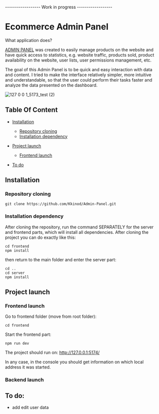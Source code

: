 
------------------ Work in progress ------------------

# Ecommerce Admin Panel

What application does?

<a href="https://adminpanelfrontend.onrender.com">ADMIN PANEL</a> was created to easily manage products on the website and have quick access to statistics, e.g. website traffic, products sold, product availability on the website, user lists, user permissions management, etc.

The goal of this Admin Panel is to be quick and easy interaction with data and content. I tried to make the interface relatively simpler, more intuitive and understandable, so that the user could perform their tasks faster and analyze the data presented on the dashboard.


![127 0 0 1_5173_test (2)](https://github.com/Kkinod/AdminPanel/assets/100312386/debcfbfe-e292-445b-aa95-0f6d648895eb)

## Table Of Content
- [Installation](#installation)
  * [Repository cloning](#repository-cloning)
  * [Installation dependency](#installation-dependency)
- [Project launch](#project-launch)
  * [Frontend launch](#frontend-launch)
 
 - [To do](#toDo)

## Installation

  ### Repository cloning
  ```
  git clone https://github.com/Kkinod/Admin-Panel.git
  ```

### Installation dependency 
After cloning the repository, run the command SEPARATELY for the server and frontend parts, which will install all dependencies.
After cloning the project you can do exactly like this:
```
cd frontend
npm install
```
then return to the main folder and enter the server part:
```
cd ..
cd server
npm install
```

## Project launch

### Frontend launch
Go to frontend folder (move from root folder):
```
cd frontend
```
Start the frontend part:
```
npm run dev
```
The project should run on:
http://127.0.0.1:5174/

In any case, in the console you should get information on which local address it was started.

### Backend launch

## To do:
- add edit user data
